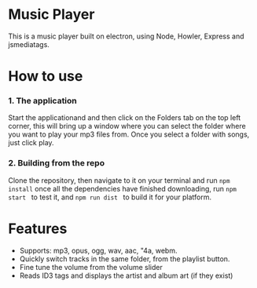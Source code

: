 # Music Player
This is a music player built on electron, using Node, Howler, Express and jsmediatags.

# How to use
### 1. The application
Start the applicationand and then click on the Folders tab on the top left corner, this will bring up a window where you can select the folder where you want to play your mp3 files from. 
Once you select a folder with songs, just click play.
### 2. Building from the repo
Clone the repository, then navigate to it on your terminal and run ```npm install``` once all the dependencies have finished downloading, run ```npm start ``` to test it, and ```npm run dist ``` to build it for your platform.


# Features
<ul>
  <li>Supports: mp3, opus, ogg, wav, aac, "4a, webm.</li>
  <li>Quickly switch tracks in the same folder, from the playlist button.</li>
  <li>Fine tune the volume from the volume slider</li>
  <li>Reads ID3 tags and displays the artist and album art (if they exist)</li>
</ul>
